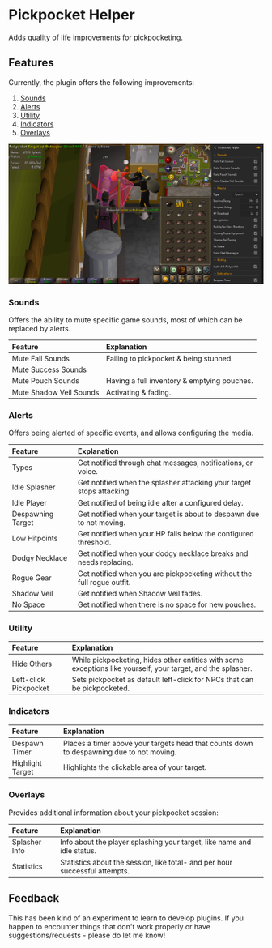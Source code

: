 # Pickpocket Helper
Adds quality of life improvements for pickpocketing.
## Features
Currently, the plugin offers the following improvements:
<ol>
<li><a href="#sounds">Sounds</a></li>
<li><a href="#alerts">Alerts</a></li>
<li><a href="#utility">Utility</a></li>
<li><a href="#indicators">Indicators</a></li>
<li><a href="#overlays">Overlays</a></li>
</ol>

![](./cover.png)

### Sounds
<p>
Offers the ability to mute specific game sounds, most of which can be replaced by alerts.

| Feature 														       | Explanation                                 |
|:-----------------------------|:--------------------------------------------|
| Mute Fail Sounds			          | Failing to pickpocket & being stunned.      |
| Mute Success Sounds	         |                                             |
| Mute Pouch Sounds            | Having a full inventory & emptying pouches. |
| Mute Shadow Veil Sounds					 | Activating & fading.                        |

### Alerts
Offers being alerted of specific events, and allows configuring the media.

| Feature 														 | Explanation                                                            |
|:-----------------------|:-----------------------------------------------------------------------|
| Types	                 | Get notified through chat messages, notifications, or voice.           |
| Idle Splasher				      | Get notified when the splasher attacking your target stops attacking.  |
| Idle Player            | Get notified of being idle after a configured delay.                   |
| Despawning Target      | Get notified when your target is about to despawn due to not moving.   |
| Low Hitpoints					     | Get notified when your HP falls below the configured threshold.        |
| Dodgy Necklace					    | Get notified when your dodgy necklace breaks and needs replacing.      |
| Rogue Gear				         | Get notified when you are pickpocketing without the full rogue outfit. |
| Shadow Veil				        | Get notified when Shadow Veil fades.                                   |
| No Space					          | Get notified when there is no space for new pouches.                   |

### Utility

| Feature 														 | Explanation                                                                                                  |
|:-----------------------|:-------------------------------------------------------------------------------------------------------------|
| Hide Others	           | While pickpocketing, hides other entities with some exceptions like yourself, your target, and the splasher. |
| Left-click Pickpocket	 | Sets pickpocket as default left-click for NPCs that can be pickpocketed.                                     |

### Indicators

| Feature 														 | Explanation                                                                              |
|:-----------------------|:-----------------------------------------------------------------------------------------|
| Despawn Timer	         | Places a timer above your targets head that counts down to despawning due to not moving. |
| Highlight Target	      | Highlights the clickable area of your target.                                            |

### Overlays
Provides additional information about your pickpocket session:

| Feature 														 | Explanation                                                                 |
|:-----------------------|:----------------------------------------------------------------------------|
| Splasher Info	         | Info about the player splashing your target, like name and idle status.     |
| Statistics	            | Statistics about the session, like total- and per hour successful attempts. |

## Feedback
This has been kind of an experiment to learn to develop plugins. If you happen to encounter things that don't work properly or have suggestions/requests - please do let me know!